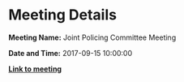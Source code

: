 # Meeting Details

**Meeting Name:** Joint Policing Committee Meeting

**Date and Time:** 2017-09-15 10:00:00

**<a href="https://www.limerick.ie/council/whats-on/joint-policing-committee-meeting-0" target="_blank">Link to meeting</a>**
